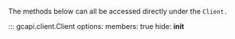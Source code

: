 The methods below can all be accessed directly under the `Client.`

::: gcapi.client.Client
 options:
    members: true
    hide: __init__
